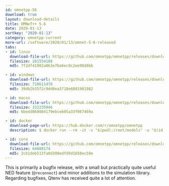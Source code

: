 ```yaml
---
id: omnetpp-56
download: true
layout: download-details
title: OMNeT++ 5.6
date: 2020-01-13
sortkey: "2020-01-13"
category: omnetpp-current
more-url: /software/2020/01/13/omnet-5-6-released
tabs:
- id: linux
  download-file-url: https://github.com/omnetpp/omnetpp/releases/download/omnetpp-5.6/omnetpp-5.6-src-linux.tgz
  filesize: 281554188
  md5: 7f2df41902a863e7ba6ec8c2ee98d8bb

- id: windows
  download-file-url: https://github.com/omnetpp/omnetpp/releases/download/omnetpp-5.6/omnetpp-5.6-src-windows.zip
  filesize: 718611478
  md5: 39db2b35f2c9dd0ea3718e6881901082

- id: macos
  download-file-url: https://github.com/omnetpp/omnetpp/releases/download/omnetpp-5.6/omnetpp-5.6-src-macosx.tgz
  filesize: 332235946
  md5: 6bedd860804179ebce605a33f067469a

- id: docker
  download-page-url: https://hub.docker.com/r/omnetpp/omnetpp
  description: $ docker run --rm -it -v "$(pwd):/root/models" -u "$(id -u):$(id -g)" omnetpp/omnetpp:u18.04-5.6

- id: core
  download-file-url: https://github.com/omnetpp/omnetpp/releases/download/omnetpp-5.6/omnetpp-5.6-src-core.tgz
  filesize: 64088174
  md5: 2cb1deb513fa0d300edfd9d1650ec59e
---
```


This is primarily a bugfix release, with a small but practically quite useful NED feature (`@reconnect`) and minor additions to the simulation library.
Regarding bugfixes, Qtenv has received quite a lot of attention.

